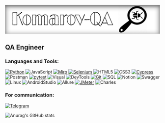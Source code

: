 ![Header](https://github.com/DenisKomarov-QA/DenisKomarov-QA/blob/main/assets/233.png)

## QA Engineer 

### Languages and Tools:
[![Python](https://img.shields.io/badge/-Python-24292f??style=for-the-badge&logo=Python&logoColor=47c5fb)](https://github.com/DenisKomarov-QA/Python_TG_bot.git)
![JavaScript](https://img.shields.io/badge/-JavaScript-24292f??style=for-the-badge&logo=JavaScript&logoColor=fff600)
[![Miro](https://img.shields.io/badge/-Miro-24292f??style=for-the-badge&logo=Miro&logoColor=ff6c36)](https://miro.com/app/board/uXjVP_77u_w=/)
[![Selenium](https://img.shields.io/badge/-Selenium-24292f??style=for-the-badge&logo=Selenium&logoColor=00bf0d)](https://github.com/DenisKomarov-QA/python_selenium.git)
![HTML5](https://img.shields.io/badge/-HTML5-24292f??style=for-the-badge&logo=html5&logoColor=f68442)
![CSS3](https://img.shields.io/badge/-CSS3-24292f??style=for-the-badge&logo=css3&logoColor=265eaa)
[![Cypress](https://img.shields.io/badge/-Cypress-24292f??style=for-the-badge&logo=Cypress&logoColor=d2d2d2)](https://github.com/DenisKomarov-QA/JS-Cypress.git)
![Postman](https://img.shields.io/badge/-Postman-24292f??style=for-the-badge&logo=Postman&logoColor=ff6c36)
[![pytest](https://img.shields.io/badge/-pytest-24292f??style=for-the-badge&logo=pytest&logoColor=0099d9)](https://github.com/DenisKomarov-QA/Python_Pytest_Requests.git)
![Visual](https://img.shields.io/badge/-Visual_Studio_Code-24292f??style=for-the-badge&logo=Visualstudiocode&logoColor=47c5fb)
![DevTools](https://img.shields.io/badge/-DevTools-24292f??style=for-the-badge&logo=googlechrome&logoColor=fff600)
[![Git](https://img.shields.io/badge/-Git-24292f??style=for-the-badge&logo=Git&logoColor=f43010)](https://github.com/DenisKomarov-QA)
![SQL](https://img.shields.io/badge/-SQL-24292f??style=for-the-badge&logo=postgresql&logoColor=0487af)
![Notion](https://img.shields.io/badge/-Notion-24292f??style=for-the-badge&logo=Notion&logoColor=ffffff)
![Swagger](https://img.shields.io/badge/-Swagger-24292f??style=for-the-badge&logo=Swagger&logoColor=0cff00)
![Linux](https://img.shields.io/badge/-Linux-24292f??style=for-the-badge&logo=linux&logoColor=ffffff)
![AndroidStudio](https://img.shields.io/badge/-AndroidStudio-24292f??style=for-the-badge&logo=androidstudio&logoColor=79ae42)
![Allure](https://img.shields.io/badge/-Allure-24292f??style=for-the-badge&logo=Allurer&logoColor=0cff00)
[![JMeter](https://img.shields.io/badge/-JMeter-24292f??style=for-the-badge&logo=JMeter&logoColor=ffffff)](https://github.com/DenisKomarov-QA/Jmeter.git)
![Charles](https://img.shields.io/badge/-Charles-24292f??style=for-the-badge&logo=Charles&logoColor=79ae42)

### For communication:
[![Telegram](https://img.shields.io/badge/-Telegram-24292f??style=for-the-badge&logo=Telegram&logoColor=47c5fb)](https://t.me/Deniskomarow)

![Anurag's GitHub stats](https://github-readme-stats.vercel.app/api?username=DenisKomarov-QA&hide=issues,contribs&show_icons=true&theme=codeSTACKr)
